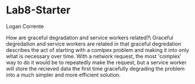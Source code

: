 # Lab8-Starter

Logan Corrente

How are graceful degradation and service workers related?\\
Graceful degredation and service workers are related in that graceful degredation describes the act of starting with a comlpex problem and making it 
into only what is necessary over time. With a network request, the most 'complex' way to do it would be to repeatedly make the request, but a service
worker will store the recieved data the first time gracefully degrading the problem into a much simpler and more efficient solution.